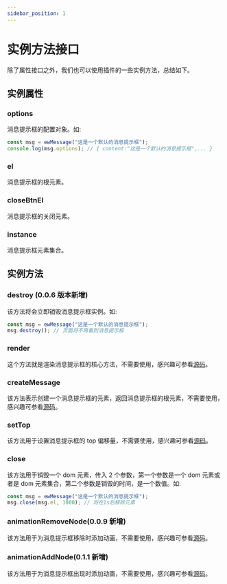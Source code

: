 ```yaml
---
sidebar_position: 1
---
```


# 实例方法接口

除了属性接口之外，我们也可以使用插件的一些实例方法，总结如下。

## 实例属性

### options

消息提示框的配置对象。如:

```ts
const msg = ewMessage("这是一个默认的消息提示框");
console.log(msg.options); // { content:"这是一个默认的消息提示框",... }
```

### el

消息提示框的根元素。

### closeBtnEl

消息提示框的关闭元素。

### instance

消息提示框元素集合。

## 实例方法

### destroy (0.0.6 版本新增)

该方法将会立即销毁消息提示框实例。如:

```ts
const msg = ewMessage("这是一个默认的消息提示框");
msg.destroy(); // 页面将不再看到消息提示框
```





### render

这个方法就是渲染消息提示框的核心方法，不需要使用，感兴趣可参看[源码](https://github.com/eveningwater/ew-message/blob/main/src/message.ts)。

### createMessage

该方法表示创建一个消息提示框的元素，返回消息提示框的根元素，不需要使用，感兴趣可参看[源码](https://github.com/eveningwater/ew-message/blob/main/src/message.ts)。

### setTop

该方法用于设置消息提示框的 top 偏移量，不需要使用，感兴趣可参看[源码](https://github.com/eveningwater/ew-message/blob/main/src/message.ts)。

### close

该方法用于销毁一个 dom 元素，传入 2 个参数，第一个参数是一个 dom 元素或者是 dom 元素集合，第二个参数是销毁的时间，是一个数值。如:

```ts
const msg = ewMessage("这是一个默认的消息提示框");
msg.close(msg.el, 1000); // 将在1s后移除元素
```

### animationRemoveNode(0.0.9 新增)

该方法用于为消息提示框移除时添加动画，不需要使用，感兴趣可参看[源码](https://github.com/eveningwater/ew-message/blob/main/src/message.ts)。

### animationAddNode(0.1.1 新增)

该方法用于为消息提示框出现时添加动画，不需要使用，感兴趣可参看[源码](https://github.com/eveningwater/ew-message/blob/main/src/message.ts)。
